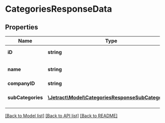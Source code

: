 # CategoriesResponseData

## Properties
Name | Type | Description | Notes
------------ | ------------- | ------------- | -------------
**iD** | **string** | ID of the main category. | [optional] 
**name** | **string** | Name of the main category. | [optional] 
**companyID** | **string** |  | [optional] 
**subCategories** | [**\Jetract\Model\CategoriesResponseSubCategories[]**](CategoriesResponseSubCategories.md) | Subcategories of this Parent Category. | [optional] 

[[Back to Model list]](../README.md#documentation-for-models) [[Back to API list]](../README.md#documentation-for-api-endpoints) [[Back to README]](../README.md)



